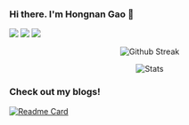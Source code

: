 <!-- Please don't remove this: Grab your social icons from https://github.com/carlsednaoui/gitsocial -->

### Hi there. I'm Hongnan Gao 👋

<!--
**gao-hongnan/gao-hongnan** is a ✨ _special_ ✨ repository because its `README.md` (this file) appears on your GitHub profile.
-->

[![](https://img.shields.io/badge/Email-ea4335?style=flat&logo=gmail&logoColor=ffffff)](mailto:hongnangao@gmail.com)
[![](https://img.shields.io/badge/LinkedIn-0a66C2?style=flat&logo=linkedin)](https://www.linkedin.com/in/gao-hongnan)
[![](https://img.shields.io/badge/Kaggle-003e54?style=flat&logo=kaggle)]([https://devpost.com/alvii147](https://www.kaggle.com/reighns))

<p align="center">
  <img alt = "Github Streak" src = "https://github-readme-streak-stats.herokuapp.com/?user=gao-hongnan&theme=onedark">
</p>

<p align="center">
  <img alt = "Stats" src = "https://github-readme-stats.vercel.app/api?username=gao-hongnan&show_icons=true&theme=onedark">
</p>

### Check out my blogs!

[![Readme Card](https://github-readme-stats.vercel.app/api/pin/?username=gao-hongnan&repo=gaohn-dsa)](https://gao-hongnan.github.io/gaohn-dsa/)
